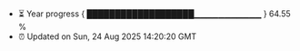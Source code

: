- ⏳ Year progress { ███████████████████▁▁▁▁▁▁▁▁▁▁▁ } 64.55 %
- ⏰ Updated on Sun, 24 Aug 2025 14:20:20 GMT

